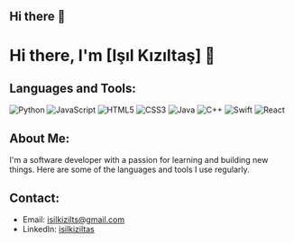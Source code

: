 ## Hi there 👋
# Hi there, I'm [Işıl Kızıltaş] 👋

## Languages and Tools:
![Python](https://img.shields.io/badge/-Python-3776AB?style=for-the-badge&logo=python&logoColor=white)
![JavaScript](https://img.shields.io/badge/-JavaScript-F7DF1E?style=for-the-badge&logo=javascript&logoColor=black)
![HTML5](https://img.shields.io/badge/-HTML5-E34F26?style=for-the-badge&logo=html5&logoColor=white)
![CSS3](https://img.shields.io/badge/-CSS3-1572B6?style=for-the-badge&logo=css3&logoColor=white)
![Java](https://img.shields.io/badge/-Java-007396?style=for-the-badge&logo=java&logoColor=white)
![C++](https://img.shields.io/badge/-C++-00599C?style=for-the-badge&logo=cplusplus&logoColor=white)
![Swift](https://developer.apple.com/assets/elements/icons/swift/swift-64x64_2x.png)
![React](https://raw.githubusercontent.com/react-icons/react-icons/master/react-icons.svg)

## About Me:
I'm a software developer with a passion for learning and building new things. Here are some of the languages and tools I use regularly.

## Contact:
- Email: [isilkizilts@gmail.com](mailto:isilkiizlts@gmail.com)
- LinkedIn: [isilkiziltas](https://linkedin.com/in/https://www.linkedin.com/in/i%C5%9F%C4%B1l-k%C4%B1z%C4%B1lta%C5%9F-5902b826a/)
